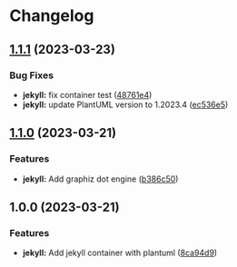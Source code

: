 # Changelog

## [1.1.1](https://github.com/plantuml/docker/compare/jekyll-v1.1.0...jekyll-v1.1.1) (2023-03-23)


### Bug Fixes

* **jekyll:** fix container test ([48761e4](https://github.com/plantuml/docker/commit/48761e4a6f187f5dba38da808b6bebad55da0fc1))
* **jekyll:** update PlantUML version to 1.2023.4 ([ec536e5](https://github.com/plantuml/docker/commit/ec536e519d23f885ce9043961e7b735fdca8c708))

## [1.1.0](https://github.com/plantuml/docker/compare/jekyll-v1.0.0...jekyll-v1.1.0) (2023-03-21)


### Features

* **jekyll:** Add graphiz dot engine ([b386c50](https://github.com/plantuml/docker/commit/b386c50bc8431fc03a4ced6a0a6b59ed75c1be15))

## 1.0.0 (2023-03-21)


### Features

* **jekyll:** Add jekyll container with plantuml ([8ca94d9](https://github.com/plantuml/docker/commit/8ca94d96a8d65846ba5d61d25a55e43fef5da2c2))
